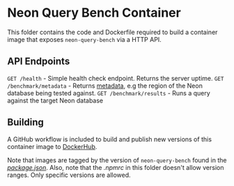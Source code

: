 # Neon Query Bench Container

This folder contains the code and Dockerfile required to build a container
image that exposes `neon-query-bench` via a HTTP API.

## API Endpoints

`GET /health` - Simple health check endpoint. Returns the server uptime.
`GET /benchmark/metadata` - Returns [metadata](/src/types.ts), e.g the region of the Neon database being tested against.
`GET /benchmark/results` - Runs a query against the target Neon database

## Building

A GitHub workflow is included to build and publish new versions of this
container image to [DockerHub](https://hub.docker.com/r/evanatneon/neon-query-bench).

Note that images are tagged by the version of `neon-query-bench` found in the
[_package.json_](/docker/package.json). Also, note that the _.npmrc_ in this
folder doesn't allow version ranges. Only specific versions are allowed.
